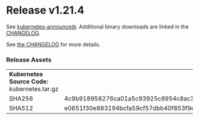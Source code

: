 # Release v1.21.4

See [kubernetes-announce@](https://groups.google.com/forum/#!forum/kubernetes-announce). Additional binary downloads are linked in the [CHANGELOG](https://github.com/kubernetes/kubernetes/blob/master/CHANGELOG/CHANGELOG-1.21.md).

See [the CHANGELOG](https://github.com/kubernetes/kubernetes/blob/master/CHANGELOG/CHANGELOG-1.21.md) for more details.

### Release Assets


<table>
<tr><td colspan=\2\><b>Kubernetes Source Code: </b> kubernetes.tar.gz</td><tr>
<tr><td>SHA256</td><td>4c9b918958276ca01a5c93925c8954c8ac343a8bbfc4afa0f8391c95e9bfe727</td></tr>
<tr><td>SHA512</td><td>e0651f30e883194bcfa59cf57dbb40f853f9e84e79472f35db75e37af09f63de1ed960694376e623e5d176dc23c064b74311cde28d32af53aac0b0d4c0649949</td></tr>
</table>


